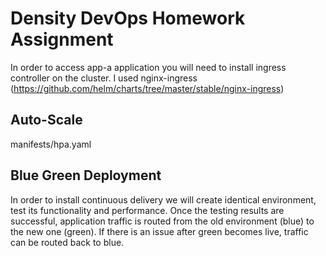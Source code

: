 # Density DevOps Homework Assignment

In order to access app-a application you will need to install ingress controller on the cluster. 
I used nginx-ingress (https://github.com/helm/charts/tree/master/stable/nginx-ingress)

## Auto-Scale

manifests/hpa.yaml

## Blue Green Deployment ##
In order to install continuous delivery we will create identical environment, test its functionality and performance. Once the testing results are successful, application traffic is routed from the old environment (blue) to the new one (green). 
If there is an issue after green becomes live, traffic can be routed back to blue.

